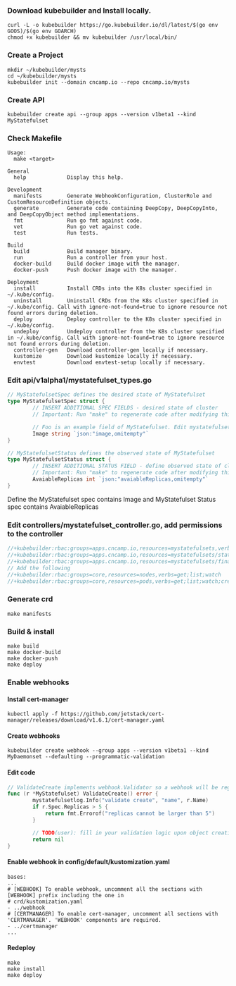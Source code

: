### Download kubebuilder and Install locally.
```shell
curl -L -o kubebuilder https://go.kubebuilder.io/dl/latest/$(go env GOOS)/$(go env GOARCH)
chmod +x kubebuilder && mv kubebuilder /usr/local/bin/

```

### Create a Project
```shell
mkdir ~/kubebuilder/mysts
cd ~/kubebuilder/mysts
kubebuilder init --domain cncamp.io --repo cncamp.io/mysts
```

### Create API
```shell
kubebuilder create api --group apps --version v1beta1 --kind MyStatefulset
```

### Check Makefile
```shell
Usage:
  make <target>

General
  help             Display this help.

Development
  manifests        Generate WebhookConfiguration, ClusterRole and CustomResourceDefinition objects.
  generate         Generate code containing DeepCopy, DeepCopyInto, and DeepCopyObject method implementations.
  fmt              Run go fmt against code.
  vet              Run go vet against code.
  test             Run tests.

Build
  build            Build manager binary.
  run              Run a controller from your host.
  docker-build     Build docker image with the manager.
  docker-push      Push docker image with the manager.

Deployment
  install          Install CRDs into the K8s cluster specified in ~/.kube/config.
  uninstall        Uninstall CRDs from the K8s cluster specified in ~/.kube/config. Call with ignore-not-found=true to ignore resource not found errors during deletion.
  deploy           Deploy controller to the K8s cluster specified in ~/.kube/config.
  undeploy         Undeploy controller from the K8s cluster specified in ~/.kube/config. Call with ignore-not-found=true to ignore resource not found errors during deletion.
  controller-gen   Download controller-gen locally if necessary.
  kustomize        Download kustomize locally if necessary.
  envtest          Download envtest-setup locally if necessary.
```

### Edit api/v1alpha1/mystatefulset_types.go
```go
// MyStatefulsetSpec defines the desired state of MyStatefulset
type MyStatefulsetSpec struct {
        // INSERT ADDITIONAL SPEC FIELDS - desired state of cluster
        // Important: Run "make" to regenerate code after modifying this file

        // Foo is an example field of MyStatefulset. Edit mystatefulset_types.go to remove/update
        Image string `json:"image,omitempty"`
}

// MyStatefulsetStatus defines the observed state of MyStatefulset
type MyStatefulsetStatus struct {
        // INSERT ADDITIONAL STATUS FIELD - define observed state of cluster
        // Important: Run "make" to regenerate code after modifying this file
        AvaiableReplicas int `json:"avaiableReplicas,omitempty"`
}
```
Define the MyStatefulset spec contains Image and MyStatefulset Status spec contains AvaiableReplicas


### Edit controllers/mystatefulset_controller.go, add permissions to the controller
```go
//+kubebuilder:rbac:groups=apps.cncamp.io,resources=mystatefulsets,verbs=get;list;watch;create;update;patch;delete
//+kubebuilder:rbac:groups=apps.cncamp.io,resources=mystatefulsets/status,verbs=get;update;patch
//+kubebuilder:rbac:groups=apps.cncamp.io,resources=mystatefulsets/finalizers,verbs=update
// Add the following
//+kubebuilder:rbac:groups=core,resources=nodes,verbs=get;list;watch
//+kubebuilder:rbac:groups=core,resources=pods,verbs=get;list;watch;create;update;patch;delete
```

### Generate crd
```shell
make manifests
```

### Build & install
```shell
make build
make docker-build
make docker-push
make deploy
```

### Enable webhooks

#### Install cert-manager
```shell
kubectl apply -f https://github.com/jetstack/cert-manager/releases/download/v1.6.1/cert-manager.yaml
```

#### Create webhooks
```shell
kubebuilder create webhook --group apps --version v1beta1 --kind MyDaemonset --defaulting --programmatic-validation
```

#### Edit code
```go
// ValidateCreate implements webhook.Validator so a webhook will be registered for the type
func (r *MyStatefulset) ValidateCreate() error {
        mystatefulsetlog.Info("validate create", "name", r.Name)
        if r.Spec.Replicas > 5 {
            return fmt.Errorof("replicas cannot be larger than 5")
        }

        // TODO(user): fill in your validation logic upon object creation.
        return nil
}
```


#### Enable webhook in config/default/kustomization.yaml
```shell
bases:
...
# [WEBHOOK] To enable webhook, uncomment all the sections with [WEBHOOK] prefix including the one in
# crd/kustomization.yaml
- ../webhook
# [CERTMANAGER] To enable cert-manager, uncomment all sections with 'CERTMANAGER'. 'WEBHOOK' components are required.
- ../certmanager
...
```

#### Redeploy
```shell
make 
make install 
make deploy
```